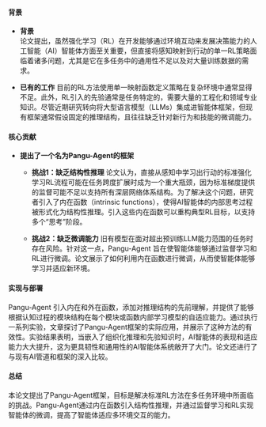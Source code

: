 #### 背景
- **背景**       
    论文提出，虽然强化学习（RL）在开发能够通过环境互动来发展决策能力的人工智能（AI）智能体方面至关重要，但直接将感知映射到行动的单一RL策略面临着诸多问题，尤其是它在多任务中的通用性不足以及对大量训练数据的需求。

- **已有的工作**
    目前的RL方法使用单一映射函数定义策略在复杂环境中通常显得不足。此外，RL引入的先验通常是任务特定的，需要大量的工程化和领域专业知识。尽管近期研究转向将大型语言模型（LLMs）集成进智能体框架，但现有框架通常假设固定的推理结构，且往往缺乏针对新行为和技能的微调能力。

#### 核心贡献
- **提出了一个名为Pangu-Agent的框架**
    - **挑战1：缺乏结构性推理**
        论文认为，直接从感知中学习出行动的标准强化学习RL流程可能在任务跨度扩展时成为一个重大瓶颈，因为标准梯度提供的监督可能不足以支持所有深层网络体系结构。为了解决这个问题，研究者引入了内在函数（intrinsic functions），使得AI智能体的内部思考过程被形式化为结构性推理。引入这些内在函数可以重构典型RL目标，以支持多个“思考”阶段。

    - **挑战2：缺乏微调能力**
        旧有模型在面对超出预训练LLM能力范围的任务时存在风险。针对这一点，Pangu-Agent 旨在使智能体能够通过监督学习和RL进行微调。论文展示了如何利用内在函数进行微调，从而使智能体能够学习并适应新环境。 

#### 实现与部署
Pangu-Agent 引入内在和外在函数，添加对推理结构的先前理解，并提供了能够根据认知过程的模块结构在每个模块或函数内部学习模型的自适应能力。通过执行一系列实验，文章探讨了Pangu-Agent框架的实际应用，并展示了这种方法的有效性。实验结果表明，当嵌入了组织化推理和先验知识时，AI智能体的表现和适应能力大大提升，这为更具韧性和通用性的AI智能体系统敞开了大门。论文还进行了与现有AI管道和框架的深入比较。

#### 总结
本论文提出了Pangu-Agent框架，目标是解决标准RL方法在多任务环境中所面临的挑战。Pangu-Agent通过内在函数引入结构性推理，并通过监督学习和RL实现智能体的微调，提高了智能体适应多环境交互的能力。